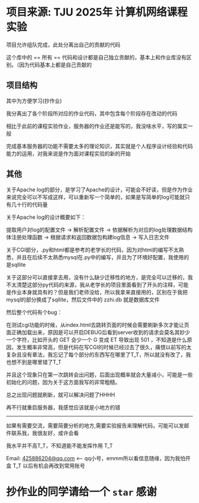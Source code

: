 # 项目来源: TJU 2025年 计算机网络课程实验

项目允许组队完成，此处分离出自己的贡献的代码

这个库中的 == 所有 == 代码和设计都是自己独立贡献的，基本上和作业库没有区别。（因为代码基本上都是自己贡献的


## 项目结构

其中为方便学习(抄作业)

我分离出了各个阶段所对应的作业代码，其中包含每个阶段存在改动的代码

相比于此前的课程实验作业，服务器的作业还是能写的，我没啥水平，写的属实一般

完成基本服务器的功能不需要太多的理论知识，其实就是个人程序设计经验和代码能力的运用，对我来说是作为面对课程实验的新的开始

## 其他

关于Apache log的部分，是学习了Apache的设计，可能会不好读，但是作为作业来说完全可以不写成这样，可以重新写一个简单的，如果是写简单的log可能就只有几十行的代码量

关于Apache log的设计概要如下：

提取用户对log的配置文件 -> 解析配置文件 -> 依据解析为对应的log处理数据结构体注册处理函数 -> 根据请求和返回数据包构建log信息 -> 写入日志文件

关于CGI部分，.py和html都是参考的老学长的代码，因为对html的编写不太熟悉，并且在后续不太熟悉mysql在.py中的编写，并且为了环境好配置，我使用的是sqllite

关于这部分可以直接拿去用，没有什么缺少迁移性的地方，是完全可以迁移的，我不太清楚这部分py代码的来源，我从老学长的项目里面看到了开头的注释，可能是作业本身就具有的？但是我们老师没给，所以我拿来直接用的，区别在于我把mysql的部分换成了sqllite，然后文件中的 zzhi.db 就是数据库文件

然后整个代码有个bug：

在测试cgi功能的时候，从index.html去跳转页面的时候会需要刷新多次才能让页面正确加载出来，原因是可以开启DEBUG后看到server收到的请求会莫名其妙少一个字符，比如开头的 GET 会少一个 G 变成 ET 导致出现 501 ，不知道是什么原因，发生概率非常高，但是代码在写CGI的时候已经过去了很久，痛恨以前写的太复杂且没有章法，我忘记了每个部分的东西写在哪里了T_T，所以就没有改了，我也想不到是哪里错了T_T

并且这个现象只在第一次跳转会出问题，后面出现概率就会大量减小，可能是一些初始化的问题，因为关于这方面我写的非常粗糙。

总之出现问题就刷新，就可以解决问题了HHHH

再不行就重启服务器，我感觉应该就是小地方的错

---

如果有需要交流，需要简要分析的地方,需要实验报告来理解代码，可能可以发邮件联系我，我很友好，或许会看

我水平并不高T_T，不知道能不能发挥作用 T_T

Email: 425886204@qq.com  <--  qq小号，emmm所以看信息随缘，因为我怕开盒 T_T 以后有机会再改到常用账号


# 抄作业的同学请给一个 `star` 感谢
